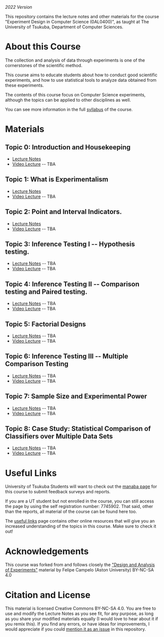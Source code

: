 *2022 Version*

This repository contains the lecture notes and other materials for the
course "Experiment Design in Computer Science (0AL0400)", as taught at The University of Tsukuba, Department of Computer Sciences.

# About this Course

The collection and analysis of data through experiments is one of the cornerstones of the scientific method.

This course aims to educate students about how to conduct good scientific experiments, and how to use statistical tools to analyze data obtained from these experiments.

The contents of this course focus on Computer Science experiments, although the topics can be applied to other disciplines as well.

You can see more information in the full [syllabus](syllabus.md) of the course.

# Materials
## Topic 0: Introduction and Housekeeping
  - [Lecture Notes](topic00/course_introduction.pdf)
  - [Video Lecture]() -- TBA

## Topic 1: What is Experimentalism

- [Lecture Notes](topic01/01_week01.pdf)
- [Video Lecture]() -- TBA

## Topic 2: Point and Interval Indicators.

- [Lecture Notes](topic02/01_week02.pdf)
- [Video Lecture]() -- TBA

## Topic 3: Inference Testing I -- Hypothesis testing.

- [Lecture Notes]() -- TBA
- [Video Lecture]() -- TBA

## Topic 4: Inference Testing II -- Comparison testing and Paired testing.

- [Lecture Notes]() -- TBA
- [Video Lecture]() -- TBA

## Topic 5: Factorial Designs

- [Lecture Notes]() -- TBA
- [Video Lecture]() -- TBA

## Topic 6: Inference Testing III -- Multiple Comparison Testing

- [Lecture Notes]() -- TBA
- [Video Lecture]() -- TBA

## Topic 7: Sample Size and Experimental Power

- [Lecture Notes]() -- TBA
- [Video Lecture]() -- TBA

## Topic 8: Case Study: Statistical Comparison of Classifiers over Multiple Data Sets

- [Lecture Notes]() -- TBA
- [Video Lecture]() -- TBA

# Useful Links
University of Tsukuba Students will want to check out the [manaba page](https://manaba.tsukuba.ac.jp/ct/course_2421383) for this course to submit feedback surveys and reports.

If you are a UT student but not enrolled in the course, you can still access the page by using the self registration number: 7745902. That said, other than the reports, all material of the course can be found here too.

The [useful links](UsefulLinks.md) page contains other online resources that will give you an increased understanding of the topics in this course. Make sure to check it out!

# Acknowledgements
This course was forked from and follows closely the ["Design and Analysis of Experiments"](https://github.com/fcampelo/Design-and-Analysis-of-Experiments) material by Felipe Campelo (Aston University) BY-NC-SA 4.0

# Citation and License
This material is licensed Creative Commons BY-NC-SA 4.0. You are free to use and modify the Lecture Notes as you see fit, for any purpose, as long as you share your modified materials equally (I would love to hear about it if you remix this). If you find any errors, or have ideas for improvements, I would appreciate if you could [mention it as an issue](https://github.com/caranha/ExperimentDesignCS/issues) in this repository.
